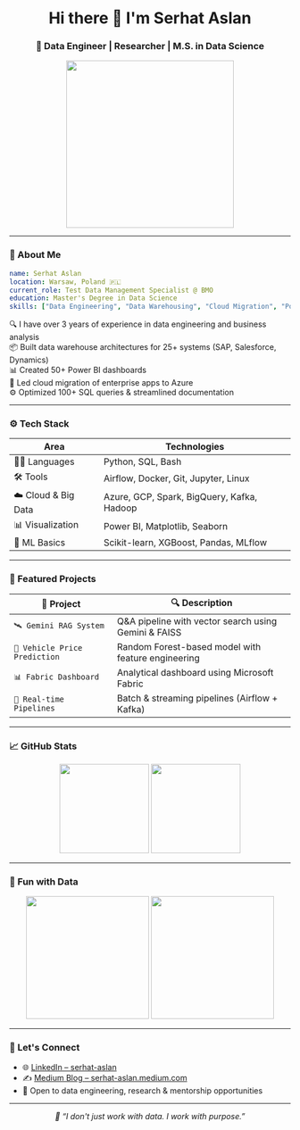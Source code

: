 
<h1 align="center">Hi there 👋 I'm Serhat Aslan</h1>
<h3 align="center">🚀 Data Engineer | Researcher | M.S. in Data Science</h3>

<p align="center">
  <img src="https://media.giphy.com/media/1kJ2ZyYFxUA7qOKjI8/giphy.gif" width="300"/>
</p>

---

### 🧠 About Me

```yaml
name: Serhat Aslan
location: Warsaw, Poland 🇵🇱
current_role: Test Data Management Specialist @ BMO
education: Master's Degree in Data Science
skills: ["Data Engineering", "Data Warehousing", "Cloud Migration", "Power BI", "SQL Optimization"]
```

🔍 I have over 3 years of experience in data engineering and business analysis  
📦 Built data warehouse architectures for 25+ systems (SAP, Salesforce, Dynamics)  
📊 Created 50+ Power BI dashboards  
🚀 Led cloud migration of enterprise apps to Azure  
⚙️ Optimized 100+ SQL queries & streamlined documentation  

---

### ⚙️ Tech Stack

| Area              | Technologies                                                      |
|-------------------|-------------------------------------------------------------------|
| 👨‍💻 Languages      | Python, SQL, Bash                                                 |
| 🛠️ Tools           | Airflow, Docker, Git, Jupyter, Linux                             |
| ☁️ Cloud & Big Data| Azure, GCP, Spark, BigQuery, Kafka, Hadoop                       |
| 📊 Visualization   | Power BI, Matplotlib, Seaborn                                    |
| 🧠 ML Basics       | Scikit-learn, XGBoost, Pandas, MLflow                            |

---

### 💼 Featured Projects

| 🚀 Project | 🔍 Description |
|-----------|----------------|
| `🛰️ Gemini RAG System` | Q&A pipeline with vector search using Gemini & FAISS |
| `🚗 Vehicle Price Prediction` | Random Forest-based model with feature engineering |
| `📊 Fabric Dashboard` | Analytical dashboard using Microsoft Fabric |
| `🔄 Real-time Pipelines` | Batch & streaming pipelines (Airflow + Kafka) |

---

### 📈 GitHub Stats

<p align="center">
  <img src="https://github-readme-stats.vercel.app/api?username=wizard17-star&show_icons=true&theme=tokyonight" height="160"/>
  <img src="https://github-readme-stats.vercel.app/api/top-langs/?username=wizard17-star&layout=compact&theme=tokyonight" height="160"/>
</p>

---

### 🧩 Fun with Data

<p align="center">
  <img src="https://media.giphy.com/media/v1.Y2lkPTc5MGI3NjExZDVtZnh6eGVvZzdhN2RkMW02c3FwZnZnMXA4enF6NWFvZG5idHJzeCZlcD12MV9naWZzX3NlYXJjaCZjdD1n/du3J3cXyzhj75IOgvA/giphy.gif" width="220"/>
  <img src="https://media.giphy.com/media/xT9IgzoKnwFNmISR8/giphy.gif" width="220"/>
</p>

---

### 🔗 Let's Connect

- 🌐 [LinkedIn – serhat-aslan](https://www.linkedin.com/in/serhat-aslan/)
- ✍️ [Medium Blog – serhat-aslan.medium.com](https://serhat-aslan.medium.com/)
- 💬 Open to data engineering, research & mentorship opportunities

---

<p align="center">
  <em>🚀 “I don't just work with data. I work with purpose.”</em>
</p>
